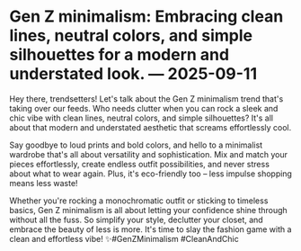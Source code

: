 # Gen Z minimalism: Embracing clean lines, neutral colors, and simple silhouettes for a modern and understated look. — 2025-09-11

Hey there, trendsetters! Let's talk about the Gen Z minimalism trend that's taking over our feeds. Who needs clutter when you can rock a sleek and chic vibe with clean lines, neutral colors, and simple silhouettes? It's all about that modern and understated aesthetic that screams effortlessly cool.

Say goodbye to loud prints and bold colors, and hello to a minimalist wardrobe that's all about versatility and sophistication. Mix and match your pieces effortlessly, create endless outfit possibilities, and never stress about what to wear again. Plus, it's eco-friendly too – less impulse shopping means less waste!

Whether you're rocking a monochromatic outfit or sticking to timeless basics, Gen Z minimalism is all about letting your confidence shine through without all the fuss. So simplify your style, declutter your closet, and embrace the beauty of less is more. It's time to slay the fashion game with a clean and effortless vibe! ✨#GenZMinimalism #CleanAndChic